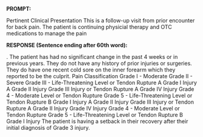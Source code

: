**PROMPT:**

Pertinent Clinical Presentation  This is a follow-up visit from prior encounter for back pain. The patient is continuing physicial therapy and OTC medications to manage the pain

**RESPONSE (Sentence ending after 60th word):**

. The patient has had no significant change in the past 4 weeks or in previous years. They do not have any history of prior injuries or surgeries. They do have one recent cold sore on the inner forearm which they reported to be the culprit. Pain Classification Grade I - Moderate  Grade II - Severe  Grade III - Life-Threatening Level or Tendon Rupture A Grade I Injury A Grade II Injury Grade III Injury or Tendon Rupture A Grade IV Injury Grade 4 - Moderate Level or Tendon Rupture  Grade 5 - Life-Threatening Level or Tendon Rupture B Grade I Injury A Grade II Injury Grade III Injury or Tendon Rupture A Grade II Injury Grade IV Injury Grade 4 - Moderate Level or Tendon Rupture  Grade 5 - Life-Threatening Level or Tendon Rupture B Grade I Injury The patient is having a setback in their recovery after their initial diagnosis of Grade 3 injury. 
